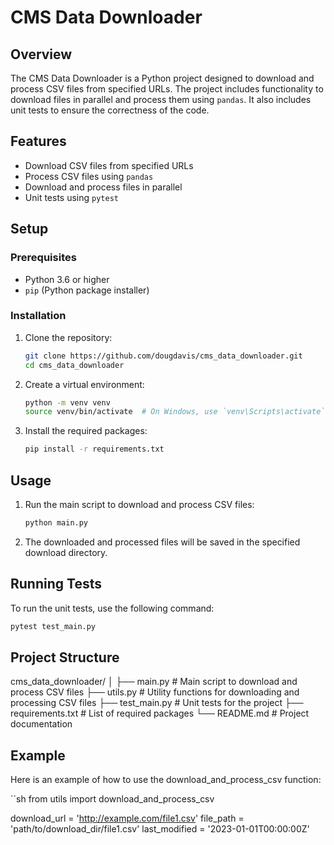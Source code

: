 # CMS Data Downloader

## Overview

The CMS Data Downloader is a Python project designed to download and process CSV files from specified URLs. The project includes functionality to download files in parallel and process them using `pandas`. It also includes unit tests to ensure the correctness of the code.

## Features

- Download CSV files from specified URLs
- Process CSV files using `pandas`
- Download and process files in parallel
- Unit tests using `pytest`

## Setup

### Prerequisites

- Python 3.6 or higher
- `pip` (Python package installer)

### Installation

1. Clone the repository:

    ```sh
    git clone https://github.com/dougdavis/cms_data_downloader.git
    cd cms_data_downloader
    ```

2. Create a virtual environment:

    ```sh
    python -m venv venv
    source venv/bin/activate  # On Windows, use `venv\Scripts\activate`
    ```

3. Install the required packages:

    ```sh
    pip install -r requirements.txt
    ```

## Usage

1. Run the main script to download and process CSV files:

    ```sh
    python main.py
    ```

2. The downloaded and processed files will be saved in the specified download directory.

## Running Tests

To run the unit tests, use the following command:

```sh
pytest test_main.py
```

## Project Structure

cms_data_downloader/
│
├── main.py                 # Main script to download and process CSV files
├── utils.py                # Utility functions for downloading and processing CSV files
├── test_main.py            # Unit tests for the project
├── requirements.txt        # List of required packages
└── README.md               # Project documentation

## Example

Here is an example of how to use the download_and_process_csv function:

``sh
from utils import download_and_process_csv

download_url = '<http://example.com/file1.csv>'
file_path = 'path/to/download_dir/file1.csv'
last_modified = '2023-01-01T00:00:00Z'

